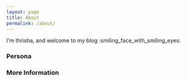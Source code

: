 ```yaml
---
layout: page
title: About
permalink: /about/
---
```


I'm thrisha, and welcome to my blog :smiling_face_with_smiling_eyes:
### Persona
### More Information
